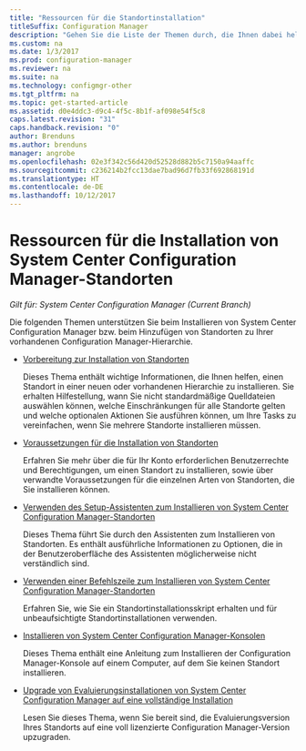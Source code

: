 ```yaml
---
title: "Ressourcen für die Standortinstallation"
titleSuffix: Configuration Manager
description: "Gehen Sie die Liste der Themen durch, die Ihnen dabei helfen, System Center Configuration Manager zu installieren oder Standorte zu Ihrer Hierarchie hinzuzufügen."
ms.custom: na
ms.date: 1/3/2017
ms.prod: configuration-manager
ms.reviewer: na
ms.suite: na
ms.technology: configmgr-other
ms.tgt_pltfrm: na
ms.topic: get-started-article
ms.assetid: d0e4ddc3-d9c4-4f5c-8b1f-af098e54f5c8
caps.latest.revision: "31"
caps.handback.revision: "0"
author: Brenduns
ms.author: brenduns
manager: angrobe
ms.openlocfilehash: 02e3f342c56d420d52528d882b5c7150a94aaffc
ms.sourcegitcommit: c236214b2fcc13dae7bad96d7fb33f692868191d
ms.translationtype: HT
ms.contentlocale: de-DE
ms.lasthandoff: 10/12/2017
---
```

# <a name="resources-for-installing-system-center-configuration-manager-sites"></a>Ressourcen für die Installation von System Center Configuration Manager-Standorten

*Gilt für: System Center Configuration Manager (Current Branch)*

Die folgenden Themen unterstützen Sie beim Installieren von System Center Configuration Manager bzw. beim Hinzufügen von Standorten zu Ihrer vorhandenen Configuration Manager-Hierarchie.

- [Vorbereitung zur Installation von Standorten ](prepare-to-install-sites.md)

  Dieses Thema enthält wichtige Informationen, die Ihnen helfen, einen Standort in einer neuen oder vorhandenen Hierarchie zu installieren. Sie erhalten Hilfestellung, wann Sie nicht standardmäßige Quelldateien auswählen können, welche Einschränkungen für alle Standorte gelten und welche optionalen Aktionen Sie ausführen können, um Ihre Tasks zu vereinfachen, wenn Sie mehrere Standorte installieren müssen.

- [Voraussetzungen für die Installation von Standorten](prerequisites-for-installing-sites.md)

  Erfahren Sie mehr über die für Ihr Konto erforderlichen Benutzerrechte und Berechtigungen, um einen Standort zu installieren, sowie über verwandte Voraussetzungen für die einzelnen Arten von Standorten, die Sie installieren können.

- [Verwenden des Setup-Assistenten zum Installieren von System Center Configuration Manager-Standorten](use-the-setup-wizard-to-install-sites.md)

  Dieses Thema führt Sie durch den Assistenten zum Installieren von Standorten. Es enthält ausführliche Informationen zu Optionen, die in der Benutzeroberfläche des Assistenten möglicherweise nicht verständlich sind.  

- [Verwenden einer Befehlszeile zum Installieren von System Center Configuration Manager-Standorten](use-a-command-line-to-install-sites.md)

  Erfahren Sie, wie Sie ein Standortinstallationsskript erhalten und für unbeaufsichtigte Standortinstallationen verwenden.

- [Installieren von System Center Configuration Manager-Konsolen](install-consoles.md)

  Dieses Thema enthält eine Anleitung zum Installieren der Configuration Manager-Konsole auf einem Computer, auf dem Sie keinen Standort installieren.

- [Upgrade von Evaluierungsinstallationen von System Center Configuration Manager auf eine vollständige Installation](upgrade-an-evaluation-install-to-a-full-install.md)

  Lesen Sie dieses Thema, wenn Sie bereit sind, die Evaluierungsversion Ihres Standorts auf eine voll lizenzierte Configuration Manager-Version upzugraden.
